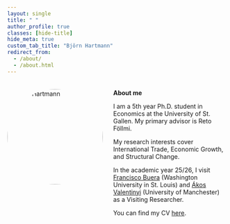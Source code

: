 ```yaml
---
layout: single
title: " "
author_profile: true
classes: [hide-title]
hide_meta: true
custom_tab_title: "Björn Hartmann"
redirect_from:
  - /about/
  - /about.html
---
```



<style>
/* --- About layout --- */
.about-wrapper {
  display: flex;
  align-items: flex-start;
  gap: 1.5rem;
  margin-top: 2rem;
}
.about-wrapper img.home-portrait {
  width: 220px;
  height: 220px;
  object-fit: cover;
  border-radius: 50%;
}
.about-text { flex: 1; }

@media (max-width: 768px) {
  .about-wrapper { display: block; }
  .about-wrapper img.home-portrait { margin-bottom: 1rem; }
}

/* Slightly wider content only on this page (the article has class "slim") */
article.page.slim .page__inner-wrap {
  max-width: 1400px !important;   /* nudge above the ~1200px theme default */
  margin-left: auto;
  margin-right: auto;
}

/* (Optional) if your theme also caps .page__content, relax that too */
article.page.slim .page__content {
  max-width: 1400px !important;
}

  /* Uncap the outer wrapper only when it contains this page's article */
.initial-content:has(article.page.slim) {
  max-width: 1400px !important;   /* nudge above default; tweak to taste */
  margin-left: auto;
  margin-right: auto;
}


</style>


<div class="about-wrapper">
  <img src="{{ '/assets/images/me.jpg' | relative_url }}" alt="Björn Hartmann" class="home-portrait">
  
  <div class="about-text">
    <strong>About me</strong>
    <p>I am a 5th year Ph.D. student in Economics at the University of St. Gallen. 
    My primary advisor is Reto Föllmi.</p>
    <p>My research interests cover International Trade, Economic Growth, and Structural Change.</p>
    <p>In the academic year 25/26, I visit
    <a href="https://sites.google.com/site/fjbuera/" target="_blank" rel="noopener">Francisco Buera</a> (Washington University in St. Louis) and 
    <a href="https://sites.google.com/site/valentinyiakos/" target="_blank" rel="noopener">Ákos Valentinyi</a> (University of Manchester) as a Visiting Researcher.</p>
    <p>You can find my CV <a href="/files/Academic_CV.pdf" target="_blank" rel="noopener">here</a>.</p>
  </div>
</div>
